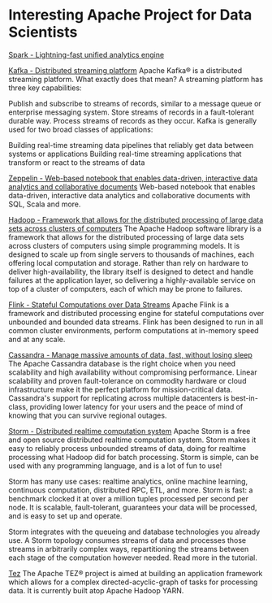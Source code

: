 # Interesting Apache Project for Data Scientists

[Spark - Lightning-fast unified analytics engine](https://spark.apache.org/)

[Kafka - Distributed streaming platform](https://kafka.apache.org/)
Apache Kafka® is a distributed streaming platform. What exactly does that mean?
A streaming platform has three key capabilities:

Publish and subscribe to streams of records, similar to a message queue or enterprise messaging system.
Store streams of records in a fault-tolerant durable way.
Process streams of records as they occur.
Kafka is generally used for two broad classes of applications:

Building real-time streaming data pipelines that reliably get data between systems or applications
Building real-time streaming applications that transform or react to the streams of data


[Zeppelin - Web-based notebook that enables data-driven, interactive data analytics and collaborative documents](http://zeppelin.apache.org/)
Web-based notebook that enables data-driven, 
interactive data analytics and collaborative documents with SQL, Scala and more.

[Hadoop - Framework that allows for the distributed processing of large data sets across clusters of computers](https://hadoop.apache.org/)
The Apache Hadoop software library is a framework that allows for the distributed processing of large data sets across clusters of computers using simple programming models. It is designed to scale up from single servers to thousands of machines, each offering local computation and storage. Rather than rely on hardware to deliver high-availability, the library itself is designed to detect and handle failures at the application layer, so delivering a highly-available service on top of a cluster of computers, each of which may be prone to failures.

[Flink - Stateful Computations over Data Streams](https://flink.apache.org/)
Apache Flink is a framework and distributed processing engine for stateful computations over unbounded and bounded data streams. Flink has been designed to run in all common cluster environments, perform computations at in-memory speed and at any scale.

[Cassandra - Manage massive amounts of data, fast, without losing sleep](http://cassandra.apache.org/)
The Apache Cassandra database is the right choice when you need scalability and high availability without compromising performance. Linear scalability and proven fault-tolerance on commodity hardware or cloud infrastructure make it the perfect platform for mission-critical data. Cassandra's support for replicating across multiple datacenters is best-in-class, providing lower latency for your users and the peace of mind of knowing that you can survive regional outages.


[Storm - Distributed realtime computation system](http://storm.apache.org/)
Apache Storm is a free and open source distributed realtime computation system. Storm makes it easy to reliably process unbounded streams of data, doing for realtime processing what Hadoop did for batch processing. Storm is simple, can be used with any programming language, and is a lot of fun to use!

Storm has many use cases: realtime analytics, online machine learning, continuous computation, distributed RPC, ETL, and more. Storm is fast: a benchmark clocked it at over a million tuples processed per second per node. It is scalable, fault-tolerant, guarantees your data will be processed, and is easy to set up and operate.

Storm integrates with the queueing and database technologies you already use. A Storm topology consumes streams of data and processes those streams in arbitrarily complex ways, repartitioning the streams between each stage of the computation however needed. Read more in the tutorial.

[Tez](https://tez.apache.org/)
The Apache TEZ® project is aimed at building an application framework which allows for a complex directed-acyclic-graph of tasks for processing data. It is currently built atop Apache Hadoop YARN.

